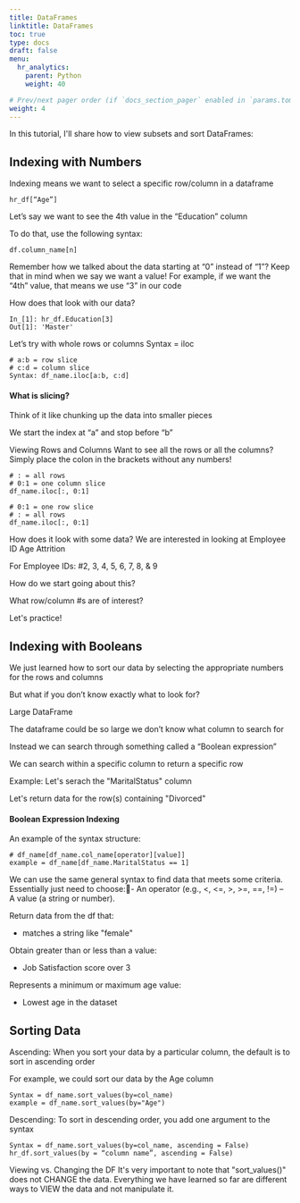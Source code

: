 ```yaml
---
title: DataFrames
linktitle: DataFrames
toc: true
type: docs
draft: false
menu:
  hr_analytics:
    parent: Python
    weight: 40

# Prev/next pager order (if `docs_section_pager` enabled in `params.toml`)
weight: 4
---
```


In this tutorial, I'll share how to view subsets and sort DataFrames:

## Indexing with Numbers

Indexing means we want to select a specific row/column in a dataframe
```
hr_df[“Age”]
```

Let’s say we want to see the 4th value in the “Education” column

To do that, use the following syntax: 
```
df.column_name[n]
```
Remember how we talked about the data starting at “0” instead of “1”? Keep that in mind when we say we want a value! 
For example, if we want the “4th” value, that means we use “3” in our code

How does that look with our data?

```
In_[1]: hr_df.Education[3]
Out[1]: 'Master'
```


Let’s try with whole rows or columns
Syntax = iloc

```
# a:b = row slice
# c:d = column slice
Syntax: df_name.iloc[a:b, c:d]
```

#### What is slicing?

Think of it like chunking up the data into smaller pieces

We start the index at “a” and stop before “b”

Viewing Rows and Columns
Want to see all the rows or all the columns? Simply place the colon in the brackets without any numbers!

```
# : = all rows
# 0:1 = one column slice
df_name.iloc[:, 0:1]
```

```
# 0:1 = one row slice
# : = all rows
df_name.iloc[:, 0:1]
```


How does it look with some data?
We are interested in looking at
Employee ID
Age
Attrition

For Employee IDs:
 #2, 3, 4, 5, 6, 7, 8, & 9

How do we start going about this?

What row/column #s are of interest?

Let's practice!


## Indexing with Booleans

We just learned how to sort our data by selecting the appropriate numbers for the rows and columns 

But what if you don’t know exactly what to look for? 

Large DataFrame

The dataframe could be so large we don’t know what column to search for

Instead we can search through something called a “Boolean expression”


We can search within a specific column to return a specific row

Example: 
Let's serach the "MaritalStatus" column

Let's return data for the row(s) containing "Divorced"

#### Boolean Expression Indexing
An example of the syntax structure: 

```
# df_name[df_name.col_name[operator][value]]
example = df_name[df_name.MaritalStatus == 1]
```

We can use the same general syntax to find data that meets some criteria. Essentially just need to choose:- An operator (e.g., <, <=, >, >=, ==, !=) – A value (a string or number).

Return data from the df that: 
- matches a string like "female"

Obtain greater than or less than a value:
- Job Satisfaction score over 3

Represents a minimum or maximum age value:
- Lowest age in the dataset

## Sorting Data

Ascending:
When you sort your data by a particular column, the default is to sort in ascending order

For example, we could sort our data by the Age column

```
Syntax = df_name.sort_values(by=col_name)
example = df_name.sort_values(by="Age")
```

Descending:
To sort in descending order, you add one argument to the syntax 

```
Syntax = df_name.sort_values(by=col_name, ascending = False)
hr_df.sort_values(by = “column name”, ascending = False)
```

Viewing vs. Changing the DF
It's very important to note that "sort_values()" does not CHANGE the data. Everything we have learned so far are different ways to VIEW the data and not manipulate it.